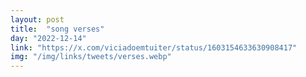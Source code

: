 ```yaml
---
layout: post
title:  "song verses"
day: "2022-12-14"
link: "https://x.com/viciadoemtuiter/status/1603154633630908417"
img: "/img/links/tweets/verses.webp"
---
```

